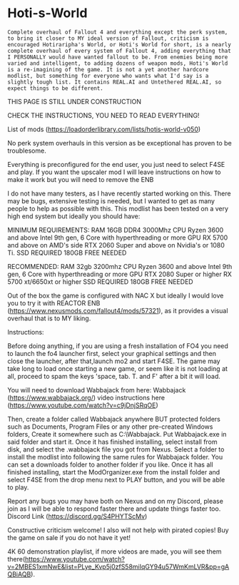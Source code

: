 # Hoti-s-World

    Complete overhaul of Fallout 4 and everything except the perk system, to bring it closer to MY ideal version of Fallout, criticism is encouraged Hotiraripha's World, or Hoti's World for short, is a nearly complete overhaul of every system of Fallout 4, adding everything that I PERSONALLY would have wanted fallout to be. From enemies being more varied and intelligent, to adding dozens of weapon mods, Hoti's World is a re-imagining of the game. It is not a yet another hardcore modlist, but something for everyone who wants what I'd say is a slightly tough list. It contains REAL.AI and Untethered REAL.AI, so expect things to be different.


THIS PAGE IS STILL UNDER CONSTRUCTION

CHECK THE INSTRUCTIONS, YOU NEED TO READ EVERYTHING!



List of mods (https://loadorderlibrary.com/lists/hotis-world-v050)

No perk system overhauls in this version as be exceptional has proven to be troublesome.

Everything is preconfigured for the end user, you just need to select F4SE and
play. If you want the upscaler mod I will leave instructions on how to
make it work but you will need to remove the ENB

I do not have many testers, as I have recently started working on this. There
may be bugs, extensive testing is needed, but I wanted to get as many
people to help as possible with this. This modlist has been tested on a
very high end system but ideally you should have:

MINIMUM REQUIREMENTS:
RAM
16GB DDR4 3000Mhz
CPU
Ryzen 3600 and above
Intel 9th gen, 6 Core with hyperthreading or more
GPU
RX 5700 and above on AMD's side
RTX 2060 Super and above on Nvidia's or 1080 Ti.
SSD REQUIRED 180GB FREE NEEDED

RECOMMENDED:
RAM
32gb 3200mhz
CPU
Ryzen 3600 and above
Intel 9th gen, 6 Core with hyperthreading or more
GPU
RTX 2080 Super or higher
RX 5700 xt/6650xt or higher
SSD REQUIRED 180GB FREE NEEDED


Out of the box the game is configured with NAC X but ideally I would love you
to try it with REACTOR ENB (https://www.nexusmods.com/fallout4/mods/57321), as it provides a visual overhaul that is to MY liking.


Instructions:

Before doing anything, if you are using a fresh installation of FO4 you need to launch the fo4 launcher first, select your graphical settings and then close the launcher, after that,launch mo2 and start F4SE.
The game may take long to load once starting a new game, or seem like it is not loading at all, proceed to spam the keys 'space, tab. T. and F' after a bit it will load.

You will need to download Wabbajack from here: Wabbajack (https://www.wabbajack.org/)
video instructions here (https://www.youtube.com/watch?v=c9jDnjSRqOE)

Then, create a folder called Wabbajack anywhere BUT protected folders such as
Documents, Program Files or any other pre-created Windows folders,
Create it somewhere such as C:\Wabbajack\.
Put Wabbajack.exe in said folder and start it.
Once it has finished installing, select install from disk, and select the .wabbajack file you got from Nexus.
Select a folder to install the modlist into following the same rules for Wabbajack folder. You can set a downloads folder to another folder if you like.
Once it has all finished installing, start the ModOrganizer.exe from the install folder and select F4SE from the drop menu next to PLAY button, and you will be able to play.

Report any bugs you may have both on Nexus and on my Discord, please join as I will be
able to respond faster there and update things faster too. Discord Link (https://discord.gg/S4PHYTScMv)

Constructive criticism welcome! I also will not help with pirated copies! Buy the game on sale if you do not have it yet!

4K 60 demonstration playlist, if more videos are made, you will see them there(https://www.youtube.com/watch?v=2MBES1xmNwE&list=PLye_Kvp5j0zfS58miIqGY94u57WmKmLVR&pp=gAQBiAQB).
